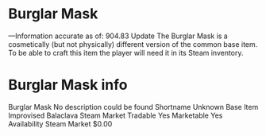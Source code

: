 # Burglar Mask

—Information accurate as of: 904.83 Update
The Burglar Mask is a cosmetically (but not physically) different version of the common base item. To be able to craft this item the player will need it in its Steam inventory.
# Burglar Mask info

Burglar Mask
No description could be found
Shortname
Unknown
Base Item
Improvised Balaclava
Steam Market
Tradable
Yes
Marketable
Yes
Availability
Steam Market
$0.00
